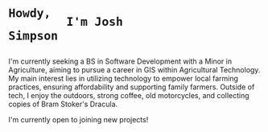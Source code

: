 # <pre><sup>Howdy, </sup> <sub>I'm Josh Simpson</sub></pre>

I'm currently seeking a BS in Software Development with a Minor in Agriculture, aiming to pursue a career in GIS within Agricultural Technology. My main interest lies in utilizing technology to empower local farming practices, ensuring affordability and supporting family farmers. Outside of tech, I enjoy the outdoors, strong coffee, old motorcycles, and collecting copies of Bram Stoker's Dracula.

I'm currently open to joining new projects!


<!---
JoshSims77/JoshSims77 is a ✨ special ✨ repository because its `README.md` (this file) appears on your GitHub profile.
You can click the Preview link to take a look at your changes.
--->
